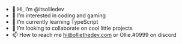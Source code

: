 - 👋 Hi, I’m @itsolliedev
- 👀 I’m interested in coding and gaming
- 🌱 I’m currently learning TypeScript
- 💞️ I’m looking to collaborate on cool little projects
- 📫 How to reach me hi@olliethedev.com or Ollie.#0999 on discord
